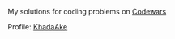  My solutions for coding problems on [Codewars](https://www.codewars.com/)

 Profile: [KhadaAke](https://www.codewars.com/users/KhadaAke)
